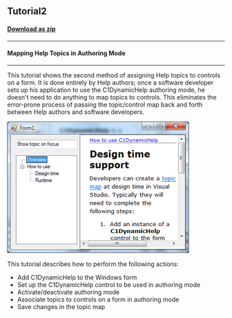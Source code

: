 ## Tutorial2
#### [Download as zip](https://grapecity.github.io/DownGit/#/home?url=https://github.com/GrapeCity/ComponentOne-WinForms-Samples/tree/master/NetFramework\DynamicHelp\VB\Tutorials\Tutorial2)
____
#### Mapping Help Topics in Authoring Mode
____
This tutorial shows the second method of assigning Help topics to controls on a form.
It is done entirely by Help authors; once a software developer sets up his application to use the C1DynamicHelp authoring mode, he doesn't need to do anything to map topics to controls.
This eliminates the error-prone process of passing the topic/control map back and forth between Help authors and software developers.

![screenshot](screenshot.png)

This tutorial describes how to perform the following actions:

* Add C1DynamicHelp to the Windows form
* Set up the C1DynamicHelp control to be used in authoring mode
* Activate/deactivate authoring mode
* Associate topics to controls on a form in authoring mode
* Save changes in the topic map
